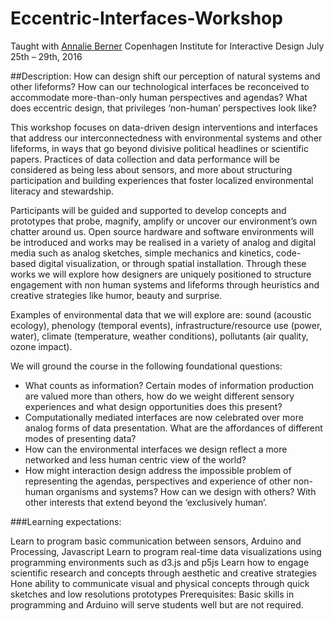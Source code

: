 # Eccentric-Interfaces-Workshop
Taught with [Annalie Berner](http://www.annelieberner.com/)
Copenhagen Institute for Interactive Design
July 25th – 29th, 2016

##Description:
How can design shift our perception of natural systems and other lifeforms? How can our technological interfaces be reconceived to accommodate more-than-only human perspectives and agendas? What does eccentric design, that privileges ‘non-human’ perspectives look like?

This workshop focuses on data-driven design interventions and interfaces that address our interconnectedness with environmental systems and other lifeforms, in ways that go beyond divisive political headlines or scientific papers. Practices of data collection and data performance will be considered as being less about sensors, and more about structuring participation and building experiences that foster localized environmental literacy and stewardship.

Participants will be guided and supported to develop concepts and prototypes that probe, magnify, amplify or uncover our environment’s own chatter around us. Open source hardware and software environments will be introduced and works may be realised in a variety of analog and digital media such as analog sketches, simple mechanics and kinetics, code-based digital visualization, or through spatial installation. Through these works we will explore how designers are uniquely positioned to structure engagement with non human systems and lifeforms through heuristics and creative strategies like humor, beauty and surprise.

Examples of environmental data that we will explore are: sound (acoustic ecology), phenology (temporal events), infrastructure/resource use (power, water), climate (temperature, weather conditions), pollutants (air quality, ozone impact).

We will ground the course in the following foundational questions:

* What counts as information? Certain modes of information production are valued more than others, how do we weight different sensory experiences and what design opportunities does this present?
* Computationally mediated interfaces are now celebrated over more analog forms of data presentation. What are the affordances of different modes of presenting data?
* How can the environmental interfaces we design reflect a more networked and less human centric view of the world?
* How might interaction design address the impossible problem of representing the agendas, perspectives and experience of other non-human organisms and systems? How can we design with others? With other interests that extend beyond the ‘exclusively human’.

###Learning expectations:

Learn to program basic communication between sensors, Arduino and Processing, Javascript
Learn to program real-time data visualizations using programming environments such as d3.js and p5js
Learn how to engage scientific research and concepts through aesthetic and creative strategies
Hone ability to communicate visual and physical concepts through quick sketches and low resolutions prototypes
Prerequisites: Basic skills in programming and Arduino will serve students well but are not required.

